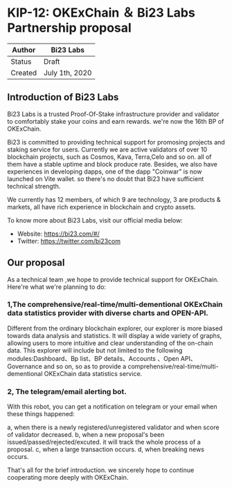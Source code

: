 # KIP-12: OKExChain ＆ Bi23 Labs Partnership proposal

| Author        | Bi23 Labs      |
| ------------- | -------------  |
| Status        | Draft          |
| Created       | July 1th, 2020 |

## Introduction of Bi23 Labs

Bi23 Labs is a trusted Proof-Of-Stake infrastructure provider and validator to comfortably stake your coins and earn rewards. we're now the 16th BP of OKExChain. 

Bi23 is committed to providing technical support for promosing projects and staking service for users. Currently we are active validators of over 10 blockchain projects, such as Cosmos, Kava, Terra,Celo and so on. all of them have a stable uptime and block produce rate. Besides, we also have experiences in developing dapps, one of the dapp "Coinwar" is now launched on Vite wallet. so there's no doubt that Bi23 have sufficient technical strength.

We currently has 12 members, of which 9 are technology, 3 are products & markets, all have rich experience in blockchain and crypto assets.

To know more about Bi23 Labs, visit our official media below:

* Website: https://bi23.com/#/
* Twitter: https://twitter.com/bi23com

## Our proposal

As a technical team ,we hope to provide technical support for OKExChain. Here're what we're planning to do:

### 1,The comprehensive/real-time/multi-dementional OKExChain data statistics provider with diverse charts and OPEN-API.

Different from the ordinary blockchain explorer, our explorer is more biased towards data analysis and statistics. It will display a wide variety of graphs, allowing 
users to more intuitive and clear understanding of the on-chain data. This explorer will include but not limited to the following modules:Dashboard、Bp list、BP details、Accounts 、Open API、Governance and so on, so as to provide a comprehensive/real-time/multi-dementional OKExChain data statistics service.

### 2, The telegram/email alerting bot.

With this robot, you can get a notification on telegram or your email when these things happened:

a, when there is a newly registered/unregistered validator and when score of validator decreased.
b, when a new proposal's been issued/passed/rejected/excuted. it will track the whole process of a proposal.
c, when a large transaction occurs. 
d, when breaking news occurs.

That's all for the brief introduction. we sincerely hope to continue cooperating more deeply with OKExChain.
